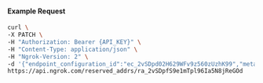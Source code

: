 <!-- Code generated for API Clients. DO NOT EDIT. -->

#### Example Request

```bash
curl \
-X PATCH \
-H "Authorization: Bearer {API_KEY}" \
-H "Content-Type: application/json" \
-H "Ngrok-Version: 2" \
-d '{"endpoint_configuration_id":"ec_2vSDpd02H629WFv9z560zUzhK99","metadata":"{\"proto\": \"ssh\"}"}' \
https://api.ngrok.com/reserved_addrs/ra_2vSDpfS9e1mTpl96Ia5N8jReGOd
```
